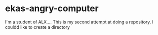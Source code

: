 # ekas-angry-computer
I'm a student of ALX.... This is my second attempt at doing a repository.
I couldd like to create a directory
